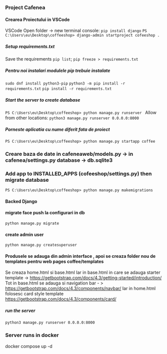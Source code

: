 ### Project Cafenea

#### Crearea Proiectului in VSCode
VSCode Open folder -> new terminal console:
` pip install django `
`PS C:\Users\eu\Desktop\coffeeshop> django-admin startproject cofeeshop . `

##### Setup requirements.txt
Save the requirements `pip list`;
` pip freeze > requirements.txt `

##### Pentru noi instalari modulele pip trebuie instalate
` sudo dnf install python3-pip `
`python3 -m pip install -r requirements.txt`
`pip install -r requirements.txt`

##### Start the server to create database
`PS C:\Users\eu\Desktop\coffeeshop> python manage.py runserver `
Allow from other locations: 
` python3 manage.py runserver 0.0.0.0:8000 `

##### Porneste aplicatia cu nume diferit fata de proiect
`PS C:\Users\eu\Desktop\coffeeshop> python manage.py startapp coffee `


### Creare baza de date in cafeneaweb/models.py  -> in cafenea/settings.py database -> db.sqlite3
### Add app to INSTALLED_APPS (cofeeshop/settings.py) then migrate database
` PS C:\Users\eu\Desktop\coffeeshop> python manage.py makemigrations ` 


#### Backed Django
#### migrate face push la configurari in db
``` 
python manage.py migrate
```
#### create admin user
` python manage.py createsuperuser `

#### Produsele se adauga din admin interface , apoi se creaza folder nou de templates pentru web pages coffee/templates 
Se creaza home.html si base.html 
Iar in base.html  in care se adauga starter template  ->  https://getbootstrap.com/docs/4.3/getting-started/introduction/ 
Tot in base.html se adauga si navigation bar - > https://getbootstrap.com/docs/4.3/components/navbar/ 
Iar in home.html folosesc card style template  https://getbootstrap.com/docs/4.3/components/card/ 


##### run the server 
` python3 manage.py runserver 0.0.0.0:8000 `

### Server runs in docker
docker compose up -d


